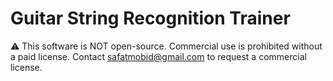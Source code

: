 # Guitar String Recognition Trainer

⚠️ This software is NOT open-source. Commercial use is prohibited without a paid license. Contact safatmobid@gmail.com to request a commercial license.
